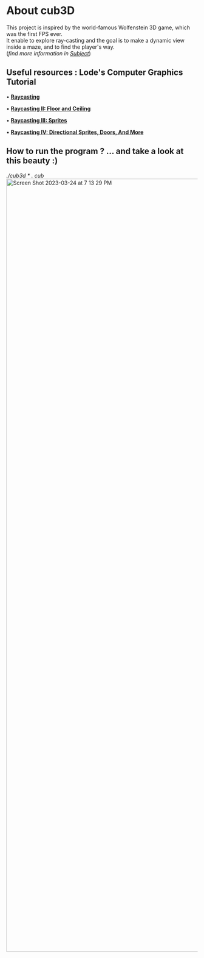 # About cub3D
This project is inspired by the world-famous Wolfenstein 3D game, which was the first FPS ever. <br>
It enable to explore ray-casting and the goal is to make a dynamic view inside a maze, and to find the player's way. <br>
(*find more information in <a href = "https://github.com/svkhacha/cub3D/files/11062928/en.subject.pdf" blank="_blank">Subject</a>*)

## Useful resources : Lode's Computer Graphics Tutorial

• **<a href="https://lodev.org/cgtutor/raycasting.html" target="_blank">Raycasting</a>** <br>

• **<a href="https://lodev.org/cgtutor/raycasting2.html" target="_blank">Raycasting II: Floor and Ceiling</a>** <br>

• **<a href="https://lodev.org/cgtutor/raycasting3.html" target="_blank">Raycasting III: Sprites</a>** <br>

• **<a href="https://lodev.org/cgtutor/raycasting4.html" target="_blank">Raycasting IV: Directional Sprites, Doors, And More</a>** <br>

## How to run the program ? ... and take a look at this beauty :)
*./cub3d * . cub*
<img width="2031" alt="Screen Shot 2023-03-24 at 7 13 29 PM" src="https://user-images.githubusercontent.com/115194519/227566096-54e3e815-65f4-4888-9731-b55d6222e0ef.png">
